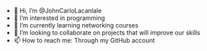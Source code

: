 - 👋 Hi, I’m @JohnCarloLacanlale
- 👀 I’m interested in programming
- 🌱 I’m currently learning networking courses
- 💞️ I’m looking to collaborate on projects that will improve our skills
- 📫 How to reach me: Through my GitHub account

<!---
JohnCarloLacanlale/JohnCarloLacanlale is a ✨ special ✨ repository because its `README.md` (this file) appears on your GitHub profile.
You can click the Preview link to take a look at your changes.
--->
